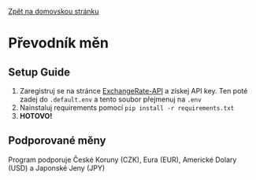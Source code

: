 [Zpět na domovskou stránku](../README.md)
# Převodník měn
## Setup Guide
1. Zaregistruj se na stránce [ExchangeRate-API](https://www.exchangerate-api.com/) a získej API key. Ten poté zadej do `.default.env` a tento soubor přejmenuj na `.env`
1. Nainstaluj requirements pomocí `pip install -r requirements.txt`
1. **HOTOVO!**
## Podporované měny
Program podporuje České Koruny (CZK), Eura (EUR), Americké Dolary (USD) a Japonské Jeny (JPY)